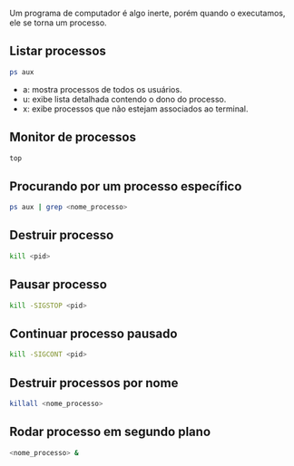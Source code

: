 Um programa de computador é algo inerte, porém quando o executamos, ele se torna um processo.

## Listar processos

```sh
ps aux
```

- a: mostra processos de todos os usuários.
- u: exibe lista detalhada contendo o dono do processo.
- x: exibe processos que não estejam associados ao terminal.

## Monitor de processos

```sh
top
```

## Procurando por um processo específico

```sh
ps aux | grep <nome_processo>
```

## Destruir processo

```sh
kill <pid>
```

## Pausar processo

```sh
kill -SIGSTOP <pid>
```

## Continuar processo pausado

```sh
kill -SIGCONT <pid>
```

## Destruir processos por nome

```sh
killall <nome_processo>
```

## Rodar processo em segundo plano

```sh
<nome_processo> &
```
